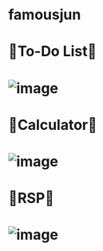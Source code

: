 # famousjun

# 🦒To-Do List🦒

# ![image](https://user-images.githubusercontent.com/100067869/161211798-2258fcf2-4b4d-4b04-8791-acf863434db5.png)

# 🦒Calculator🦒

# ![image](https://user-images.githubusercontent.com/100067869/161211824-75baf111-9067-471b-a4aa-93ca05279ce8.png)

# 🦒RSP🦒

# ![image](https://user-images.githubusercontent.com/100067869/161211941-18009a2e-c933-4e37-b415-718b45af71cc.png)
